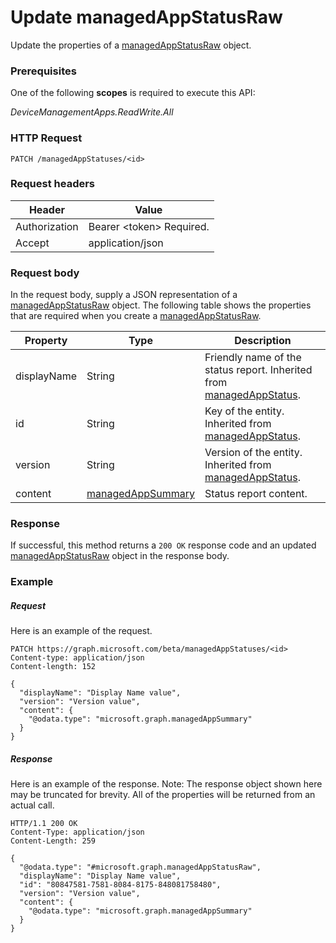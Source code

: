﻿# Update managedAppStatusRaw
Update the properties of a [managedAppStatusRaw](../resources/intune_mam_managedAppStatusRaw.md) object.
### Prerequisites
One of the following **scopes** is required to execute this API:

*DeviceManagementApps.ReadWrite.All*
### HTTP Request
<!-- {
  "blockType": "ignored"
}
-->
```http
PATCH /managedAppStatuses/<id>
```

### Request headers
|Header|Value|
|---|---|
|Authorization|Bearer &lt;token&gt; Required.|
|Accept|application/json|

### Request body
In the request body, supply a JSON representation of a [managedAppStatusRaw](../resources/intune_mam_managedAppStatusRaw.md) object.
The following table shows the properties that are required when you create a [managedAppStatusRaw](../resources/intune_mam_managedAppStatusRaw.md).

|Property|Type|Description|
|---|---|---|
|displayName|String|Friendly name of the status report. Inherited from [managedAppStatus](intune_mam_managedAppStatus.md).|
|id|String|Key of the entity. Inherited from [managedAppStatus](intune_mam_managedAppStatus.md).|
|version|String|Version of the entity. Inherited from [managedAppStatus](intune_mam_managedAppStatus.md).|
|content|[managedAppSummary](../resources/intune_mam_managedAppSummary.md)|Status report content.|



### Response
If successful, this method returns a `200 OK` response code and an updated [managedAppStatusRaw](../resources/intune_mam_managedAppStatusRaw.md) object in the response body.

### Example
##### Request
Here is an example of the request.
```http
PATCH https://graph.microsoft.com/beta/managedAppStatuses/<id>
Content-type: application/json
Content-length: 152

{
  "displayName": "Display Name value",
  "version": "Version value",
  "content": {
    "@odata.type": "microsoft.graph.managedAppSummary"
  }
}
```

##### Response
Here is an example of the response. Note: The response object shown here may be truncated for brevity. All of the properties will be returned from an actual call.
```http
HTTP/1.1 200 OK
Content-Type: application/json
Content-Length: 259

{
  "@odata.type": "#microsoft.graph.managedAppStatusRaw",
  "displayName": "Display Name value",
  "id": "80847581-7581-8084-8175-848081758480",
  "version": "Version value",
  "content": {
    "@odata.type": "microsoft.graph.managedAppSummary"
  }
}
```



